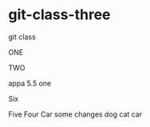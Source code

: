 # git-class-three

git class

 ONE 

 TWO

appa 
5.5
one

Six

Five
Four
Car
some changes
dog
cat
car
